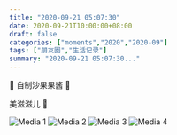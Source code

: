 ```yaml
---
title: "2020-09-21 05:07:30"
date: 2020-09-21T10:00:00+08:00
draft: false
categories: ["moments","2020","2020-09"]
tags: ["朋友圈","生活记录"]
summary: "2020-09-21 05:07:30..."
---
```


🍎 自制沙果果酱 🍎

美滋滋儿 🥰

![Media 1](/Moments/photos/2020-09-21/202009210507300.jpg)
![Media 2](/Moments/photos/2020-09-21/202009210507301.jpg)
![Media 3](/Moments/photos/2020-09-21/202009210507302.jpg)
![Media 4](/Moments/photos/2020-09-21/202009210507303.jpg)

